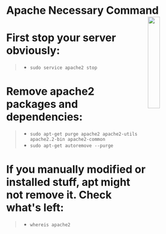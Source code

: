 # Apache Necessary Command <img src="https://cdn.discordapp.com/attachments/863056311569481729/870672660001062942/apache-server-logo.png" width= "25%" align= "right">

# First stop your server obviously:
>- `sudo service apache2 stop`

# Remove apache2 packages and dependencies:

>- `sudo apt-get purge apache2 apache2-utils apache2.2-bin apache2-common` <br>
>- `sudo apt-get autoremove --purge`

# If you manually modified or installed stuff, apt might not remove it. Check what's left:
>- `whereis apache2`